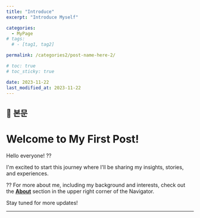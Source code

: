 ```yaml
---
title: "Introduce"
excerpt: "Introduce Myself"

categories:
  - MyPage
# tags:
  # - [tag1, tag2]

permalink: /categories2/post-name-here-2/

# toc: true
# toc_sticky: true

date: 2023-11-22
last_modified_at: 2023-11-22
---
```


## 🦥 본문

# Welcome to My First Post!

Hello everyone! ??

I'm excited to start this journey where I'll be sharing my insights, stories, and experiences.

?? For more about me, including my background and interests, check out the **[About](link-to-about-page)** section in the upper right corner of the Navigator.

Stay tuned for more updates!

---

